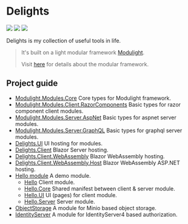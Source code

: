 # Delights

![](https://github.com/StardustDL/delights/workflows/CI/badge.svg) ![](https://github.com/StardustDL/delights/workflows/CD/badge.svg) ![](https://img.shields.io/github/license/StardustDL/delights.svg)

Delights is my collection of useful tools in life.

> It's built on a light modular framework [Modulight](https://stardustdl.github.io/delights/api/modulight/).
> 
> Visit [here](https://stardustdl.github.io/delights/api/modulight/) for details about the modular framework.

## Project guide

- [Modulight.Modules.Core](./src/Modulight.Modules.Core/) Core types for Modulight framework.
- [Modulight.Modules.Client.RazorComponents](./src/Modulight.Modules.Client.RazorComponents/) Basic types for razor component client modules.
- [Modulight.Modules.Server.AspNet](./src/Modulight.Modules.Server.AspNet/) Basic types for aspnet server modules.
- [Modulight.Modules.Server.GraphQL](./src/Modulight.Modules.Server.GraphQL/) Basic types for graphql server modules.
- [Delights.UI](./src/Delights.UI/) UI hosting for modules.
- [Delights.Client](./src/Delights.Client/) Blazor Server hosting.
- [Delights.Client.WebAssembly](./src/Delights.Client.WebAssembly/) Blazor WebAssembly hosting.
- [Delights.Client.WebAssembly.Host](./src/Delights.Client.WebAssembly/) Blazor WebAssembly ASP.NET hosting.
- [Hello module](./src/modules/hello/) A demo module.
  - [Hello](./src/modules/hello/Delights.Modules.Hello) Client module.
  - [Hello.Core](./src/modules/hello/Delights.Modules.Hello.Core) Shared manifest between client & server module.
  - [Hello.UI](./src/modules/hello/Delights.Modules.Hello.UI) UI (pages) for client module.
  - [Hello.Server](./src/modules/hello/Delights.Modules.Hello.Server) Server module.
- [ObjectStorage](./src/StardustDL.AspNet.ObjectStorage/) A module for Minio based object storage.
- [IdentityServer](./src/StardustDL.AspNet.IdentityServer/) A module for IdentityServer4 based authorization.
